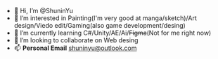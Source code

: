 - 👋 Hi, I’m @ShuninYu
- 👀 I’m interested in Painting(I'm very good at manga/sketch)/Art design/Viedo edit/Gaming(also game development/desing)
- 🌱 I’m currently learning C#/Unity/AE/Ai/~~Figma~~(Not for me right now)
- 💞️ I’m looking to collaborate on Web desing
- 📫 **Personal Email** shuninyu@outlook.com

<!---
ShuninYu/ShuninYu is a ✨ special ✨ repository because its `README.md` (this file) appears on your GitHub profile.
You can click the Preview link to take a look at your changes.
--->
